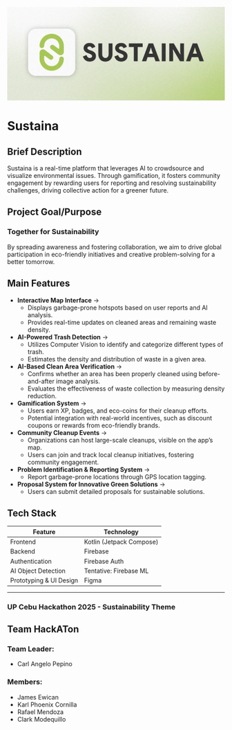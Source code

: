 ![Sustaina Banner](app/src/main/res/drawable/banner_sustaina.png)

# Sustaina

## Brief Description

Sustaina is a real-time platform that leverages AI to crowdsource and visualize environmental issues. Through gamification, it fosters community engagement by rewarding users for reporting and resolving sustainability challenges, driving collective action for a greener future.

## Project Goal/Purpose

### **Together for Sustainability**

By spreading awareness and fostering collaboration, we aim to drive global participation in eco-friendly initiatives and creative problem-solving for a better tomorrow.

## Main Features

- **Interactive Map Interface** →
  - Displays garbage-prone hotspots based on user reports and AI analysis.
  - Provides real-time updates on cleaned areas and remaining waste density.
- **AI-Powered Trash Detection** →
  - Utilizes Computer Vision to identify and categorize different types of trash.
  - Estimates the density and distribution of waste in a given area.
- **AI-Based Clean Area Verification** →
  - Confirms whether an area has been properly cleaned using before-and-after image analysis.
  - Evaluates the effectiveness of waste collection by measuring density reduction.
- **Gamification System** →
  - Users earn XP, badges, and eco-coins for their cleanup efforts.
  - Potential integration with real-world incentives, such as discount coupons or rewards from eco-friendly brands.
- **Community Cleanup Events** →
  - Organizations can host large-scale cleanups, visible on the app’s map.
  - Users can join and track local cleanup initiatives, fostering community engagement.
- **Problem Identification & Reporting System** →
  - Report garbage-prone locations through GPS location tagging.
- **Proposal System for Innovative Green Solutions** →
  - Users can submit detailed proposals for sustainable solutions.

## Tech Stack

| Feature | Technology |
| --- | --- |
| Frontend | Kotlin (Jetpack Compose) |
| Backend | Firebase |
| Authentication | Firebase Auth |
| AI Object Detection | Tentative: Firebase ML |
| Prototyping & UI Design | Figma |

---
### UP Cebu Hackathon 2025 - Sustainability Theme

## Team HackATon

### Team Leader:
- Carl Angelo Pepino

### Members:
- James Ewican
- Karl Phoenix Cornilla
- Rafael Mendoza
- Clark Modequillo
